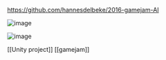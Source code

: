 https://github.com/hannesdelbeke/2016-gamejam-AI

![image](https://github.com/hannesdelbeke/2016-gamejam-AI/assets/3758308/fc15435f-24f0-4529-a08f-3fb3ce418bd6)

![image](https://github.com/hannesdelbeke/2016-gamejam-AI/assets/3758308/b676c936-4992-4b7a-a39e-24aa4ac86f31)

[[Unity project]]
[[gamejam]]
